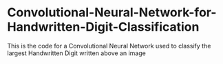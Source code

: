 # Convolutional-Neural-Network-for-Handwritten-Digit-Classification
This is the code for a Convolutional Neural Network used to classify the largest Handwritten Digit written above an image
